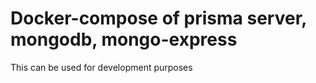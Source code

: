 # Docker-compose of prisma server, mongodb, mongo-express

This can be used for development purposes
